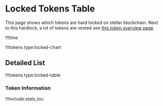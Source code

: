 # Locked Tokens Table

This page shows which tokens are hard locked on stellar blockchain.
Next to this hardlock, a lot of tokens are vested see [this token overview page](stats_token_overview_farmed).

!!!time

!!!tokens type:locked-chart

## Detailed List

!!!tokens type:locked-table

### Token Information

!!!include:stats_toc
